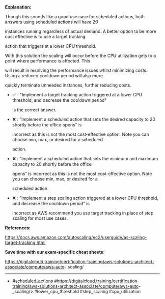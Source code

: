 **Explanation:**

Though this sounds like a good use case for scheduled actions, both answers using scheduled actions will have 20

instances running regardless of actual demand. A better option to be more cost effective is to use a target tracking

action that triggers at a lower CPU threshold.

With this solution the scaling will occur before the CPU utilization gets to a point where performance is affected. This

will result in resolving the performance issues whilst minimizing costs. Using a reduced cooldown period will also more

quickly terminate unneeded instances, further reducing costs.

- ✅ :  "Implement a target tracking action triggered at a lower CPU threshold, and decrease the cooldown period"

  is the correct answer.

- ❌ :  "Implement a scheduled action that sets the desired capacity to 20 shortly before the office opens" is

  incorrect as this is not the most cost-effective option. Note you can choose min, max, or desired for a scheduled

  action.

- ❌ :  "Implement a scheduled action that sets the minimum and maximum capacity to 20 shortly before the office

  opens" is incorrect as this is not the most cost-effective option. Note you can choose min, max, or desired for a

  scheduled action.

- ❌ :  "Implement a step scaling action triggered at a lower CPU threshold, and decrease the cooldown period" is

  incorrect as AWS recommend you use target tracking in place of step scaling for most use cases.

**References:**

<https://docs.aws.amazon.com/autoscaling/ec2/userguide/as-scaling-target-tracking.html>

**Save time with our exam-specific cheat sheets:**

<https://digitalcloud.training/certification-training/aws-solutions-architect-associate/compute/aws-auto>- scaling/

----

- #scheduled_actions #<https://digitalcloud.training/certification-training/aws-solutions-architect-associate/compute/aws-auto>-_scaling/> #lower_cpu_threshold #step_scaling #cpu_utilization
